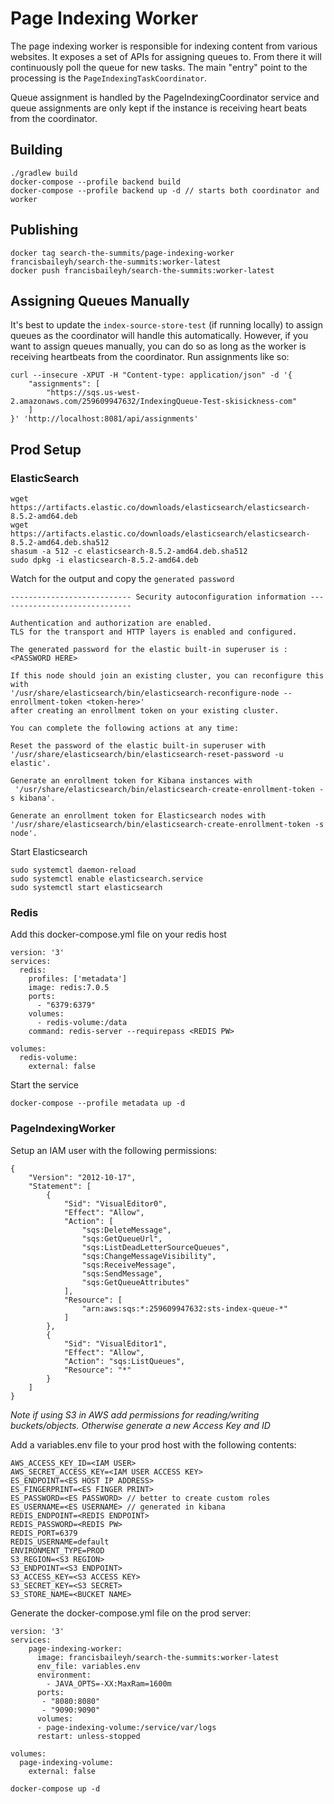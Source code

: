 # Page Indexing Worker
The page indexing worker is responsible for indexing content from various websites. It exposes a set of APIs for assigning queues to. From there it will continuously poll the queue for new tasks. The main "entry" point to the processing is the `PageIndexingTaskCoordinator`.

Queue assignment is handled by the PageIndexingCoordinator service and queue assignments are only kept if the instance is receiving heart beats from the coordinator.

## Building
```
./gradlew build
docker-compose --profile backend build
docker-compose --profile backend up -d // starts both coordinator and worker
```

## Publishing
```
docker tag search-the-summits/page-indexing-worker francisbaileyh/search-the-summits:worker-latest 
docker push francisbaileyh/search-the-summits:worker-latest
```

## Assigning Queues Manually
It's best to update the `index-source-store-test` (if running locally) to assign queues as the coordinator will handle this automatically. However, if you want to assign queues manually, you can do so as long as the worker is receiving heartbeats from the coordinator.
Run assignments like so:
```
curl --insecure -XPUT -H "Content-type: application/json" -d '{
    "assignments": [
        "https://sqs.us-west-2.amazonaws.com/259609947632/IndexingQueue-Test-skisickness-com"
    ]
}' 'http://localhost:8081/api/assignments'
```

## Prod Setup
### ElasticSearch
```
wget https://artifacts.elastic.co/downloads/elasticsearch/elasticsearch-8.5.2-amd64.deb
wget https://artifacts.elastic.co/downloads/elasticsearch/elasticsearch-8.5.2-amd64.deb.sha512
shasum -a 512 -c elasticsearch-8.5.2-amd64.deb.sha512
sudo dpkg -i elasticsearch-8.5.2-amd64.deb
```

Watch for the output and copy the `generated password`

```
--------------------------- Security autoconfiguration information ------------------------------

Authentication and authorization are enabled.
TLS for the transport and HTTP layers is enabled and configured.

The generated password for the elastic built-in superuser is : <PASSWORD HERE>

If this node should join an existing cluster, you can reconfigure this with
'/usr/share/elasticsearch/bin/elasticsearch-reconfigure-node --enrollment-token <token-here>'
after creating an enrollment token on your existing cluster.

You can complete the following actions at any time:

Reset the password of the elastic built-in superuser with 
'/usr/share/elasticsearch/bin/elasticsearch-reset-password -u elastic'.

Generate an enrollment token for Kibana instances with 
 '/usr/share/elasticsearch/bin/elasticsearch-create-enrollment-token -s kibana'.

Generate an enrollment token for Elasticsearch nodes with 
'/usr/share/elasticsearch/bin/elasticsearch-create-enrollment-token -s node'.
```

Start Elasticsearch
```
sudo systemctl daemon-reload
sudo systemctl enable elasticsearch.service 
sudo systemctl start elasticsearch
```

### Redis
Add this docker-compose.yml file on your redis host
```
version: '3'
services:
  redis:
    profiles: ['metadata']
    image: redis:7.0.5
    ports:
      - "6379:6379"
    volumes:
      - redis-volume:/data
    command: redis-server --requirepass <REDIS PW>

volumes:
  redis-volume:
    external: false
```
Start the service
```
docker-compose --profile metadata up -d
```

### PageIndexingWorker
Setup an IAM user with the following permissions:
```
{
    "Version": "2012-10-17",
    "Statement": [
        {
            "Sid": "VisualEditor0",
            "Effect": "Allow",
            "Action": [
                "sqs:DeleteMessage",
                "sqs:GetQueueUrl",
                "sqs:ListDeadLetterSourceQueues",
                "sqs:ChangeMessageVisibility",
                "sqs:ReceiveMessage",
                "sqs:SendMessage",
                "sqs:GetQueueAttributes"
            ],
            "Resource": [
                "arn:aws:sqs:*:259609947632:sts-index-queue-*"
            ]
        },
        {
            "Sid": "VisualEditor1",
            "Effect": "Allow",
            "Action": "sqs:ListQueues",
            "Resource": "*"
        }
    ]
}
```
*Note if using S3 in AWS add permissions for reading/writing buckets/objects. Otherwise generate a new Access Key and ID*

Add a variables.env file to your prod host with the following contents:
```
AWS_ACCESS_KEY_ID=<IAM USER>
AWS_SECRET_ACCESS_KEY=<IAM USER ACCESS KEY>
ES_ENDPOINT=<ES HOST IP ADDRESS>
ES_FINGERPRINT=<ES FINGER PRINT>
ES_PASSWORD=<ES PASSWORD> // better to create custom roles
ES_USERNAME=<ES USERNAME> // generated in kibana
REDIS_ENDPOINT=<REDIS ENDPOINT>
REDIS_PASSWORD=<REDIS PW>
REDIS_PORT=6379
REDIS_USERNAME=default
ENVIRONMENT_TYPE=PROD
S3_REGION=<S3 REGION>
S3_ENDPOINT=<S3 ENDPOINT>
S3_ACCESS_KEY=<S3 ACCESS KEY>
S3_SECRET_KEY=<S3 SECRET>
S3_STORE_NAME=<BUCKET NAME>
```

Generate the docker-compose.yml file on the prod server:
```
version: '3'
services:
    page-indexing-worker:
      image: francisbaileyh/search-the-summits:worker-latest
      env_file: variables.env
      environment:
        - JAVA_OPTS=-XX:MaxRam=1600m
      ports:
       - "8080:8080"
       - "9090:9090"
      volumes:
      - page-indexing-volume:/service/var/logs
      restart: unless-stopped

volumes:
  page-indexing-volume:
    external: false
```

```
docker-compose up -d
```